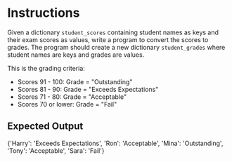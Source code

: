 # Instructions

Given a dictionary `student_scores` containing student names as keys and their exam scores as values, write a program to convert the scores to grades. The program should create a new dictionary `student_grades` where student names are keys and grades are values.

This is the grading criteria:

- Scores 91 - 100: Grade = "Outstanding"
- Scores 81 - 90: Grade = "Exceeds Expectations"
- Scores 71 - 80: Grade = "Acceptable"
- Scores 70 or lower: Grade = "Fail"

## Expected Output

{'Harry': 'Exceeds Expectations', 'Ron': 'Acceptable', 'Mina': 'Outstanding', 'Tony': 'Acceptable', 'Sara': 'Fail'}
